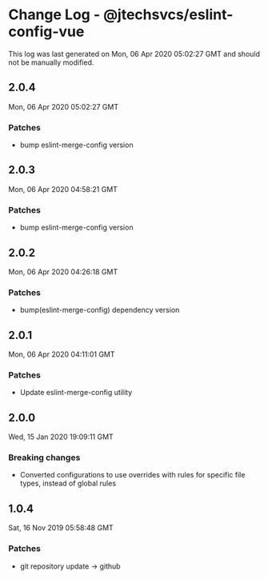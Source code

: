 # Change Log - @jtechsvcs/eslint-config-vue

This log was last generated on Mon, 06 Apr 2020 05:02:27 GMT and should not be manually modified.

## 2.0.4
Mon, 06 Apr 2020 05:02:27 GMT

### Patches

- bump eslint-merge-config version

## 2.0.3
Mon, 06 Apr 2020 04:58:21 GMT

### Patches

- bump eslint-merge-config version

## 2.0.2
Mon, 06 Apr 2020 04:26:18 GMT

### Patches

- bump(eslint-merge-config) dependency version

## 2.0.1
Mon, 06 Apr 2020 04:11:01 GMT

### Patches

- Update eslint-merge-config utility

## 2.0.0
Wed, 15 Jan 2020 19:09:11 GMT

### Breaking changes

- Converted configurations to use overrides with rules for specific file types, instead of global rules

## 1.0.4
Sat, 16 Nov 2019 05:58:48 GMT

### Patches

- git repository update -> github

